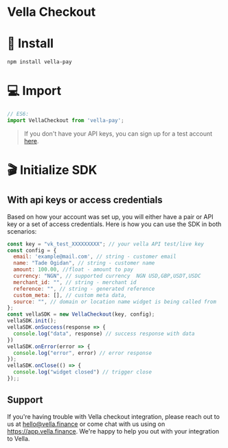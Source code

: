 # Vella Checkout

# :rocket: Install

```bash
npm install vella-pay
```

# :computer: Import

```js
// ES6:
import VellaCheckout from 'vella-pay';

```

> If you don't have your API keys, you can sign up for a test account [here](https://app.vella.finance).

# :clapper: Initialize SDK

## With api keys or access credentials
Based on how your account was set up, you will either have a pair or API key or a set of access credentials. Here is how you can use the SDK in both scenarios:
```js
const key = "vk_test_XXXXXXXXX"; // your vella API test/live key
const config = {
  email: 'example@mail.com', // string - customer email
  name: "Tade Ogidan", // string - customer name
  amount: 100.00, //float - amount to pay
  currency: "NGN", // supported currency  NGN USD,GBP,USDT,USDC
  merchant_id: "", // string - merchant id
  reference: "", // string - generated reference
  custom_meta: [], // custom meta data,
  source: "", // domain or location name widget is being called from
};
const vellaSDK = new VellaCheckout(key, config);
vellaSDK.init();
vellaSDK.onSuccess(response => {
  console.log("data", response) // success response with data
})
vellaSDK.onError(error => {
  console.log("error", error) // error response
});
vellaSDK.onClose(() => {
  console.log("widget closed") // trigger close
});;
```

## Support
If you're having trouble with Vella checkout integration, please reach out to us at hello@vella.finance or come chat with us using on https://app.vella.finance. We're happy to help you out with your integration to Vella.